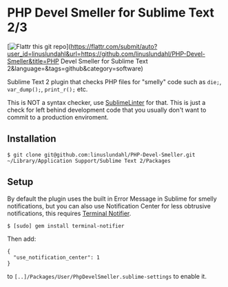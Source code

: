# PHP Devel Smeller for Sublime Text 2/3

[![Flattr this git repo](http://api.flattr.com/button/flattr-badge-large.png)](https://flattr.com/submit/auto?user_id=linuslundahl&url=https://github.com/linuslundahl/PHP-Devel-Smeller&title=PHP Devel Smeller for Sublime Text 2&language=&tags=github&category=software)

Sublime Text 2 plugin that checks PHP files for "smelly" code such as `die;`, `var_dump();`, `print_r();` etc.

This is NOT a syntax checker, use [SublimeLinter](https://github.com/SublimeLinter/SublimeLinter) for that.
This is just a check for left behind development code that you usually don't want to commit to a production enviroment.

Installation
------------
	$ git clone git@github.com:linuslundahl/PHP-Devel-Smeller.git ~/Library/Application Support/Sublime Text 2/Packages

Setup
-----

By default the plugin uses the built in Error Message in Sublime for smelly notifications, but you can also use Notification Center for less obtrusive notifications, this requires [Terminal Notifier](https://github.com/alloy/terminal-notifier).

	$ [sudo] gem install terminal-notifier

Then add:

	{
	  "use_notification_center": 1
	}

to `[..]/Packages/User/PhpDevelSmeller.sublime-settings` to enable it.

